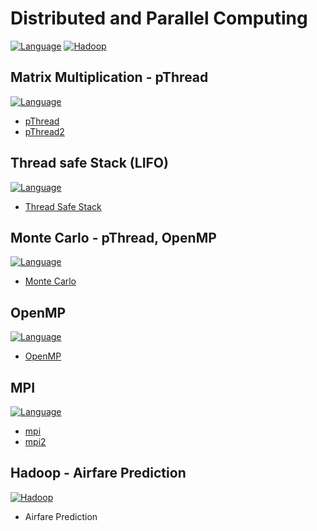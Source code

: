 # Distributed and Parallel Computing

[![Language](https://img.shields.io/badge/Language-C-green.svg)](https://shields.io/) [![Hadoop](https://img.shields.io/badge/Hadoop-2.7.2-blue.svg)](https://shields.io/)

## Matrix Multiplication - pThread

[![Language](https://img.shields.io/badge/Language-C-green.svg)](https://shields.io/)

- <a href="https://github.com/PureDevPer/Distributed-and-Parallel-Computing/tree/master/MatMul%2C%20pThreads">pThread</a>
- <a href="https://github.com/PureDevPer/Distributed-and-Parallel-Computing/tree/master/pThread">pThread2</a>

## Thread safe Stack (LIFO)

[![Language](https://img.shields.io/badge/Language-C-green.svg)](https://shields.io/)

- <a href="https://github.com/PureDevPer/Distributed-and-Parallel-Computing/tree/master/Thread%20Safe%20Stack">Thread Safe Stack</a>

## Monte Carlo - pThread, OpenMP

[![Language](https://img.shields.io/badge/Language-C-green.svg)](https://shields.io/)

- <a href="https://github.com/PureDevPer/Distributed-and-Parallel-Computing/tree/master/MonteCarlo%20using%20pThread%2C%20OpenMP">Monte Carlo</a>

## OpenMP

[![Language](https://img.shields.io/badge/Language-C-green.svg)](https://shields.io/)

- <a href="https://github.com/PureDevPer/Distributed-and-Parallel-Computing/tree/master/openMP">OpenMP</a>

## MPI

[![Language](https://img.shields.io/badge/Language-C-green.svg)](https://shields.io/)

- <a href="https://github.com/PureDevPer/Distributed-and-Parallel-Computing/tree/master/mpi">mpi</a>
- <a href="https://github.com/PureDevPer/Distributed-and-Parallel-Computing/tree/master/mpi2">mpi2</a>

## Hadoop - Airfare Prediction

[![Hadoop](https://img.shields.io/badge/Hadoop-2.7.2-blue.svg)](https://shields.io/)

- Airfare Prediction
